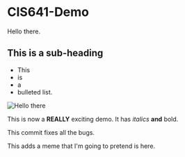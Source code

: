 # CIS641-Demo

Hello there.

## This is a sub-heading

* This
* is
* a
* bulleted list.

![Hello there](https://us-tuna-sounds-images.voicemod.net/0c643c2c-e9f7-435a-9b19-ef019f5a0b01-1654611023342.jpg)

This is now a **REALLY** exciting demo.  It has *italics* **and** bold.

This commit fixes all the bugs.

This adds a meme that I'm going to pretend is here.

